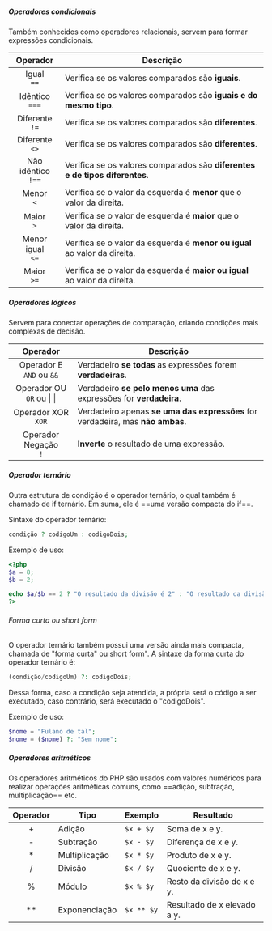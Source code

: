 ##### Operadores condicionais
Também conhecidos como operadores relacionais, servem para formar expressões condicionais.

|       Operador        | Descrição                                                                   |
| :-------------------: | --------------------------------------------------------------------------- |
|     Igual<br>`==`     | Verifica se os valores comparados são **iguais**.                           |
|   Idêntico<br>`===`   | Verifica se os valores comparados são **iguais e do mesmo tipo**.           |
|   Diferente<br>`!=`   | Verifica se os valores comparados são **diferentes**.                       |
|   Diferente<br>`<>`   | Verifica se os valores comparados são **diferentes**.                       |
| Não idêntico<br>`!==` | Verifica se os valores comparados são **diferentes e de tipos diferentes**. |
|     Menor<br>`<`      | Verifica se o valor da esquerda é **menor** que o valor da direita.         |
|     Maior<br>`>`      | Verifica se o valor de esquerda é **maior** que o valor da direita.         |
|  Menor igual<br>`<=`  | Verifica se o valor da esquerda é **menor ou igual** ao valor da direita.   |
|     Maior<br>`>=`     | Verifica se o valor da esquerda é **maior ou igual** ao valor da direita.   |

##### Operadores lógicos
Servem para conectar operações de comparação, criando condições mais complexas de decisão.

|           Operador           | Descrição                                                                      |
| :--------------------------: | ------------------------------------------------------------------------------ |
| Operador E<br>`AND` ou `&&`  | Verdadeiro **se todas** as expressões forem **verdadeiras**.                   |
| Operador OU<br>`OR` ou \| \| | Verdadeiro **se pelo menos uma** das expressões for **verdadeira**.            |
|    Operador XOR<br>`XOR`     | Verdadeiro apenas **se uma das expressões** for verdadeira, mas **não ambas**. |
|   Operador Negação<br>`!`    | **Inverte** o resultado de uma expressão.                                      |

##### Operador ternário
Outra estrutura de condição é o operador ternário, o qual também é chamado de if ternário. Em suma, ele é ==uma versão compacta do if==.

Sintaxe do operador ternário:
```php
condição ? codigoUm : codigoDois;
```

Exemplo de uso:
```php
<?php
$a = 8;
$b = 2;

echo $a/$b == 2 ? "O resultado da divisão é 2" : "O resultado da divisão não é 2";
?>
```

###### Forma curta ou short form
O operador ternário também possui uma versão ainda mais compacta, chamada de "forma curta" ou short form". A sintaxe da forma curta do operador ternário é:

```php
(condição/codigoUm) ?: codigoDois;
```

Dessa forma, caso a condição seja atendida, a própria será o código a ser executado, caso contrário, será executado o "codigoDois".

Exemplo de uso:
```php
$nome = "Fulano de tal";
$nome = ($nome) ?: "Sem nome";
```

##### Operadores aritméticos
Os operadores aritméticos do PHP são usados ​​com valores numéricos para realizar operações aritméticas comuns, como ==adição, subtração, multiplicação== etc.

| Operador | Tipo          | Exemplo    | Resultado                   |
| :------: | ------------- | ---------- | --------------------------- |
|    +     | Adição        | `$x + $y`  | Soma de x e y.              |
|    -     | Subtração     | `$x - $y`  | Diferença de x e y.         |
|    *     | Multiplicação | `$x * $y`  | Produto de x e y.           |
|    /     | Divisão       | `$x / $y`  | Quociente de x e y.         |
|    %     | Módulo        | `$x % $y`  | Resto da divisão de x e y.  |
|    **    | Exponenciação | `$x ** $y` | Resultado de x elevado a y. |
